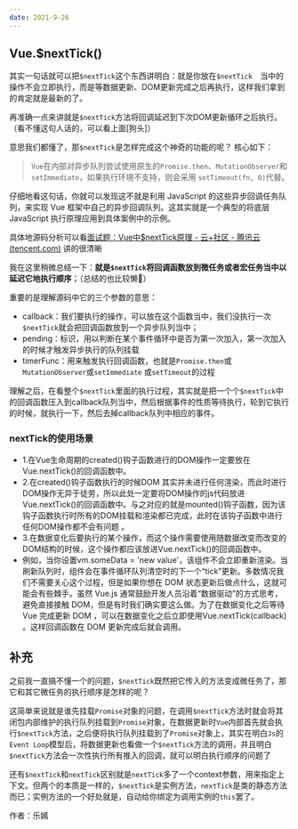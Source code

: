```yaml
---
date: 2021-9-26
---
```


## Vue.$nextTick()

其实一句话就可以把`$nextTick`这个东西讲明白：就是你放在`$nextTick  `当中的操作不会立即执行，而是等数据更新、DOM更新完成之后再执行，这样我们拿到的肯定就是最新的了。

再准确一点来讲就是`$nextTick`方法将回调延迟到下次DOM更新循环之后执行。（看不懂这句人话的，可以看上面[狗头]）

意思我们都懂了，那`$nextTick`是怎样完成这个神奇的功能的呢？ 核心如下：

> `Vue`在内部对异步队列尝试使用原生的`Promise.then`、`MutationObserver`和`setImmediate`，如果执行环境不支持，则会采用 `setTimeout(fn, 0)`代替。

仔细地看这句话，你就可以发现这不就是利用 JavaScript 的这些异步回调任务队列，来实现 Vue 框架中自己的异步回调队列。这其实就是一个典型的将底层 JavaScript 执行原理应用到具体案例中的示例。

具体地源码分析可以看[面试题：Vue中$nextTick原理 - 云+社区 - 腾讯云 (tencent.com)](https://link.juejin.cn?target=https%3A%2F%2Fcloud.tencent.com%2Fdeveloper%2Farticle%2F1633546)  讲的很清晰

我在这里稍微总结一下：**就是`$nextTick`将回调函数放到微任务或者宏任务当中以延迟它地执行顺序**；（总结的也比较懒👶）

重要的是理解源码中它的三个参数的意思：

- callback：我们要执行的操作，可以放在这个函数当中，我们没执行一次`$nextTick`就会把回调函数放到一个异步队列当中；
- pending：标识，用以判断在某个事件循环中是否为第一次加入，第一次加入的时候才触发异步执行的队列挂载
- timerFunc：用来触发执行回调函数，也就是`Promise.then`或`MutationObserver`或`setImmediate` 或`setTimeout`的过程

理解之后，在看整个`$nextTick`里面的执行过程，其实就是把一个个`$nextTick`中的回调函数压入到callback队列当中，然后根据事件的性质等待执行，轮到它执行的时候，就执行一下，然后去掉callback队列中相应的事件。

### nextTick的使用场景

- 1.在Vue生命周期的created()钩子函数进行的DOM操作一定要放在Vue.nextTick()的回调函数中。
- 2.在created()钩子函数执行的时候DOM 其实并未进行任何渲染，而此时进行DOM操作无异于徒劳，所以此处一定要将DOM操作的js代码放进Vue.nextTick()的回调函数中。与之对应的就是mounted()钩子函数，因为该钩子函数执行时所有的DOM挂载和渲染都已完成，此时在该钩子函数中进行任何DOM操作都不会有问题 。
- 3.在数据变化后要执行的某个操作，而这个操作需要使用随数据改变而改变的DOM结构的时候，这个操作都应该放进Vue.nextTick()的回调函数中。
- 例如，当你设置vm.someData = 'new value'，该组件不会立即重新渲染。当刷新队列时，组件会在事件循环队列清空时的下一个“tick”更新。多数情况我们不需要关心这个过程，但是如果你想在 DOM 状态更新后做点什么，这就可能会有些棘手。虽然 Vue.js 通常鼓励开发人员沿着“数据驱动”的方式思考，避免直接接触 DOM，但是有时我们确实要这么做。为了在数据变化之后等待 Vue 完成更新 DOM ，可以在数据变化之后立即使用Vue.nextTick(callback) 。这样回调函数在 DOM 更新完成后就会调用。

## 补充

之前我一直搞不懂一个的问题，`$nextTick`既然把它传入的方法变成微任务了，那它和其它微任务的执行顺序是怎样的呢？

这简单来说就是谁先挂载`Promise`对象的问题，在调用`$nextTick`方法时就会将其闭包内部维护的执行队列挂载到`Promise`对象，在数据更新时`Vue`内部首先就会执行`$nextTick`方法，之后便将执行队列挂载到了`Promise`对象上，其实在明白`Js`的`Event Loop`模型后，将数据更新也看做一个`$nextTick`方法的调用，并且明白`$nextTick`方法会一次性执行所有推入的回调，就可以明白执行顺序的问题了

还有`$nextTick`和`nextTick`区别就是`nextTick`多了一个context参数，用来指定上下文。但两个的本质是一样的，`$nextTick`是实例方法，`nextTick`是类的静态方法而已；实例方法的一个好处就是，自动给你绑定为调用实例的`this`罢了。


作者：乐嫣
